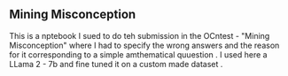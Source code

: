 ## Mining Misconception 

This is a nptebook I sued to do teh submission in the OCntest - "Mining Misconception" where I had to specify the wrong answers and the reason for it corresponding to a simple amthematical quuestion . 
I used here a LLama 2 - 7b and fine tuned it on a custom made dataset .
